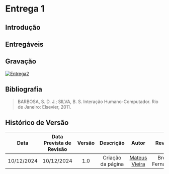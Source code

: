 # Entrega 1

## Introdução

## Entregáveis

## Gravação

[![Entrega2](https://img.youtube.com/vi/ncItwIRez38/0.jpg)](https://youtu.be/ncItwIRez38)

## Bibliografia

<!-- livro utilizado pelo professor na disciplina. -->

> BARBOSA, S. D. J.; SILVA, B. S. Interação Humano-Computador. Rio de Janeiro: Elsevier, 2011.

## Histórico de Versão

|    Data    | Data Prevista de Revisão | Versão |     Descrição     |                   Autor                    |     Revisor     |
| :--------: | :----------------------: | :----: | :---------------: | :----------------------------------------: | :-------------: |
| 10/12/2024 |        10/12/2024        |  1.0   | Criação da página | [Mateus Vieira](https://github.com/matix0) | Breno Fernandes |
